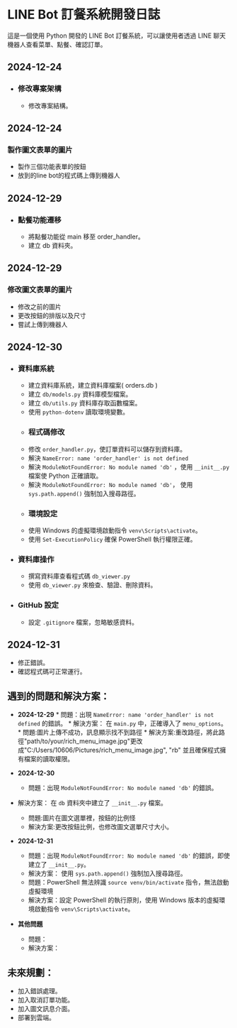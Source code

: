 # LINE Bot 訂餐系統開發日誌

這是一個使用 Python 開發的 LINE Bot 訂餐系統，可以讓使用者透過 LINE 聊天機器人查看菜單、點餐、確認訂單。

## 2024-12-24
*   ### 修改專案架構
    * 修改專案結構。
## 2024-12-24
   ### 製作圖文表單的圖片
   * 製作三個功能表單的按鈕
   * 放到的line bot的程式碼上傳到機器人

## 2024-12-29
*   ### 點餐功能遷移
    * 將點餐功能從 main 移至 order_handler。
    * 建立 db 資料夾。
## 2024-12-29
   ### 修改圖文表單的圖片
   * 修改之前的圖片
   * 更改按鈕的排版以及尺寸
   * 嘗試上傳到機器人

## 2024-12-30
*   ### 資料庫系統
    *  建立資料庫系統，建立資料庫檔案( orders.db )
    *  建立 `db/models.py` 資料庫模型檔案。
    *  建立 `db/utils.py` 資料庫存取函數檔案。
    *  使用 `python-dotenv` 讀取環境變數。
    *   ### 程式碼修改
    *  修改 `order_handler.py`，使訂單資料可以儲存到資料庫。
    *  解決 `NameError: name 'order_handler' is not defined`
    *  解決 `ModuleNotFoundError: No module named 'db'` ，使用 `__init__.py` 檔案使 Python 正確讀取。
    *  解決 `ModuleNotFoundError: No module named 'db'`， 使用 `sys.path.append()` 強制加入搜尋路徑。
    *  ### 環境設定
    *  使用 Windows 的虛擬環境啟動指令 `venv\Scripts\activate`。
    * 使用 `Set-ExecutionPolicy` 確保 PowerShell 執行權限正確。
*  ### 資料庫操作
    * 撰寫資料庫查看程式碼 `db_viewer.py`
    * 使用 `db_viewer.py` 來檢查、驗證、刪除資料。
*  ### GitHub 設定
    * 設定 `.gitignore` 檔案，忽略敏感資料。
## 2024-12-31
 *   修正錯誤。
 *   確認程式碼可正常運行。


## 遇到的問題和解決方案：
 *   **2024-12-29**
    *  問題：出現 `NameError: name 'order_handler' is not defined` 的錯誤。
    *  解決方案： 在 `main.py` 中，正確導入了 `menu_options`。
    *  問題:圖片上傳不成功，訊息顯示找不到路徑
    *  解決方案:重改路徑，將此路徑"path/to/your/rich_menu_image.jpg"更改成"C:/Users/10606/Pictures/rich_menu_image.jpg", "rb"
       並且確保程式擁有檔案的讀取權限。 
*   **2024-12-30**
    *  問題：出現 `ModuleNotFoundError: No module named 'db'` 的錯誤。
*   解決方案： 在 `db` 資料夾中建立了 `__init__.py` 檔案。
    * 問題:圖片在圖文選單裡，按鈕的比例怪
    * 解決方案:更改按鈕比例，也修改圖文選單尺寸大小。
      
*  **2024-12-31**
    *  問題：出現 `ModuleNotFoundError: No module named 'db'` 的錯誤，即使建立了 `__init__.py`。
    *  解決方案： 使用 `sys.path.append()` 強制加入搜尋路徑。
    *  問題：PowerShell 無法辨識 `source venv/bin/activate` 指令，無法啟動虛擬環境
    * 解決方案：設定 PowerShell 的執行原則，使用 Windows 版本的虛擬環境啟動指令 `venv\Scripts\activate`。
    
      

    
      

* **其他問題**
    * 問題：
    * 解決方案：

## 未來規劃：
*   加入錯誤處理。
*   加入取消訂單功能。
*   加入圖文訊息介面。
*   部署到雲端。
